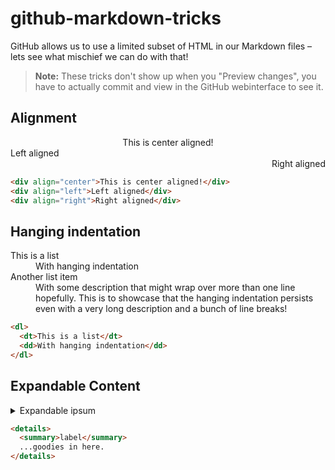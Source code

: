 # github-markdown-tricks

GitHub allows us to use a limited subset of HTML in our Markdown files – lets see what mischief we can do with that!

> **Note:** These tricks don't show up when you "Preview changes", you have to actually commit and view in the GitHub webinterface to see it.

## Alignment

<div align="center">This is center aligned!</div>
<div align="left">Left aligned</div>
<div align="right">Right aligned</div>

```HTML
<div align="center">This is center aligned!</div>
<div align="left">Left aligned</div>
<div align="right">Right aligned</div>
```

## Hanging indentation

<dl>
  <dt>This is a list</dt>
  <dd>With hanging indentation</dd>
  
  <dt>Another list item</dt>
  <dd>With some description that might wrap over more than one line hopefully. This is to showcase that the hanging indentation persists even with a very long description and a bunch of line breaks!</dd>
</dl>

```HTML
<dl>
  <dt>This is a list</dt>
  <dd>With hanging indentation</dd>
</dl>
```

## Expandable Content

<details>
  <summary>Expandable ipsum</summary>
  Lorem ipsum dolor sit amet, consectetur adipiscing elit. Aenean vehicula enim velit, ac maximus felis fermentum vitae. Suspendisse gravida in augue eget vehicula. Lorem ipsum dolor sit amet, consectetur adipiscing elit. Phasellus mattis ultricies tortor. Suspendisse ut dignissim libero. Mauris nec finibus diam, at cursus tortor. Pellentesque in pretium odio.

  Ut et est quis ex laoreet mollis ac nec enim. Donec hendrerit lacus eget nisi cursus aliquet. Donec lacinia mauris urna, ac consequat arcu accumsan sit amet. Etiam in faucibus lectus. Aliquam ultrices ligula ligula, nec efficitur dui vulputate non. Quisque pulvinar feugiat sodales. Donec egestas nunc vel lobortis convallis.
</details>

```HTML
<details>
  <summary>label</summary>
  ...goodies in here.
</details>
```
